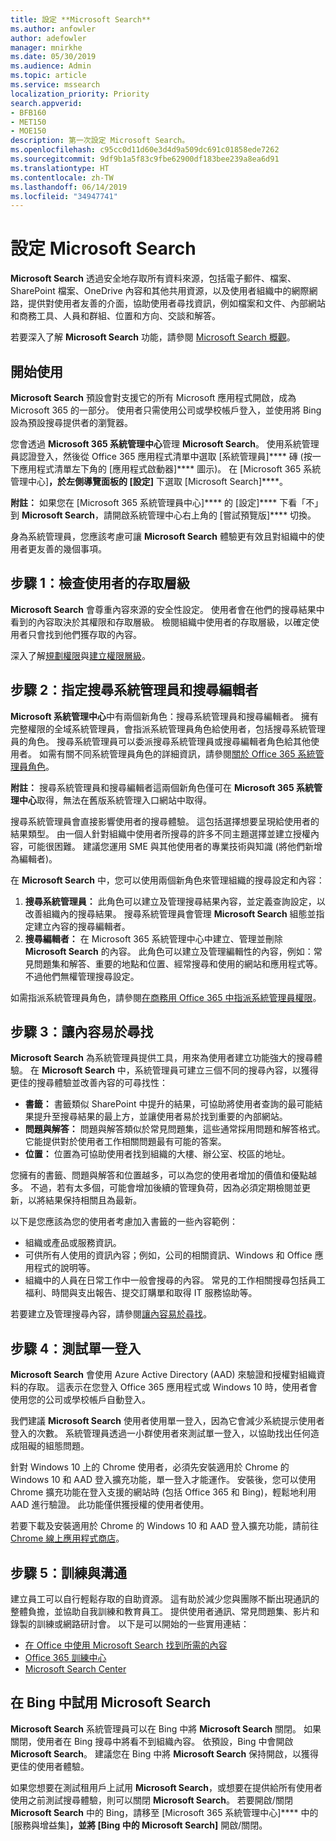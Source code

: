 ```yaml
---
title: 設定 **Microsoft Search**
ms.author: anfowler
author: adefowler
manager: mnirkhe
ms.date: 05/30/2019
ms.audience: Admin
ms.topic: article
ms.service: mssearch
localization_priority: Priority
search.appverid:
- BFB160
- MET150
- MOE150
description: 第一次設定 Microsoft Search。
ms.openlocfilehash: c95cc0d11d60e3d4d9a509dc691c01858ede7262
ms.sourcegitcommit: 9df9b1a5f83c9fbe62900df183bee239a8ea6d91
ms.translationtype: HT
ms.contentlocale: zh-TW
ms.lasthandoff: 06/14/2019
ms.locfileid: "34947741"
---
```

# <a name="set-up-microsoft-search"></a>設定 Microsoft Search

**Microsoft Search** 透過安全地存取所有資料來源，包括電子郵件、檔案、SharePoint 檔案、OneDrive 內容和其他共用資源，以及使用者組織中的網際網路，提供對使用者友善的介面，協助使用者尋找資訊，例如檔案和文件、內部網站和商務工具、人員和群組、位置和方向、交談和解答。

若要深入了解 **Microsoft Search** 功能，請參閱 [Microsoft Search 概觀](overview-microsoft-search.md)。

## <a name="get-started"></a>開始使用

**Microsoft Search** 預設會對支援它的所有 Microsoft 應用程式開啟，成為 Microsoft 365 的一部分。 使用者只需使用公司或學校帳戶登入，並使用將 Bing 設為預設搜尋提供者的瀏覽器。

您會透過 **Microsoft 365 系統管理中心**管理 **Microsoft Search**。 使用系統管理員認證登入，然後從 Office 365 應用程式清單中選取 [系統管理員]**** 磚 (按一下應用程式清單左下角的 [應用程式啟動器]**** 圖示)。 在 [Microsoft 365 系統管理中心]****，於左側導覽面板的 [設定]**** 下選取 [Microsoft Search]****。 

**附註：** 如果您在 [Microsoft 365 系統管理員中心]**** 的 [設定]**** 下看「不」到 **Microsoft Search**，請開啟系統管理中心右上角的 [嘗試預覽版]**** 切換。 

身為系統管理員，您應該考慮可讓 **Microsoft Search** 體驗更有效且對組織中的使用者更友善的幾個事項。

## <a name="step-1-check-access-level-of-your-users"></a>步驟 1：檢查使用者的存取層級

**Microsoft Search** 會尊重內容來源的安全性設定。 使用者會在他們的搜尋結果中看到的內容取決於其權限和存取層級。 檢閱組織中使用者的存取層級，以確定使用者只會找到他們獲存取的內容。

深入了解[規劃權限](https://docs.microsoft.com/zh-TW/sharepoint/plan-your-permissions-strategy)與[建立權限層級](https://docs.microsoft.com/zh-TW/sharepoint/how-to-create-and-edit-permission-levels)。

## <a name="step-2-assign-search-admin-and-search-editor"></a>步驟 2：指定搜尋系統管理員和搜尋編輯者

**Microsoft 系統管理中心**中有兩個新角色：搜尋系統管理員和搜尋編輯者。  擁有完整權限的全域系統管理員，會指派系統管理員角色給使用者，包括搜尋系統管理員的角色。 搜尋系統管理員可以委派搜尋系統管理員或搜尋編輯者角色給其他使用者。 如需有關不同系統管理員角色的詳細資訊，請參閱[關於 Office 365 系統管理員角色](https://docs.microsoft.com/office365/admin/add-users/about-admin-roles?view=o365-worldwide)。

**附註：** 搜尋系統管理員和搜尋編輯者這兩個新角色僅可在 **Microsoft 365 系統管理中心**取得，無法在舊版系統管理入口網站中取得。 

搜尋系統管理員會直接影響使用者的搜尋體驗。 這包括選擇想要呈現給使用者的結果類型。 由一個人針對組織中使用者所搜尋的許多不同主題選擇並建立授權內容，可能很困難。 建議您運用 SME 與其他使用者的專業技術與知識 (將他們新增為編輯者)。 

在 **Microsoft Search** 中，您可以使用兩個新角色來管理組織的搜尋設定和內容：
1. **搜尋系統管理員：** 此角色可以建立及管理搜尋結果內容，並定義查詢設定，以改善組織內的搜尋結果。 搜尋系統管理員會管理 **Microsoft Search** 組態並指定建立內容的搜尋編輯者。
2. **搜尋編輯者：** 在 Microsoft 365 系統管理中心中建立、管理並刪除 **Microsoft Search** 的內容。 此角色可以建立及管理編輯性的內容，例如：常見問題集和解答、重要的地點和位置、經常搜尋和使用的網站和應用程式等。不過他們無權管理搜尋設定。

如需指派系統管理員角色，請參閱[在商務用 Office 365 中指派系統管理員權限](https://docs.microsoft.com/zh-TW/office365/admin/add-users/assign-admin-roles?view=o365-worldwide)。

## <a name="step-3-make-content-easy-to-find"></a>步驟 3：讓內容易於尋找 

**Microsoft Search** 為系統管理員提供工具，用來為使用者建立功能強大的搜尋體驗。 在 **Microsoft Search** 中，系統管理員可建立三個不同的搜尋內容，以獲得更佳的搜尋體驗並改善內容的可尋找性：
- **書籤：** 書籤類似 SharePoint 中提升的結果，可協助將使用者查詢的最可能結果提升至搜尋結果的最上方，並讓使用者易於找到重要的內部網站。 
- **問題與解答：** 問題與解答類似於常見問題集，這些通常採用問題和解答格式。 它能提供對於使用者工作相關問題最有可能的答案。
- **位置：** 位置為可協助使用者找到組織的大樓、辦公室、校區的地址。 

您擁有的書籤、問題與解答和位置越多，可以為您的使用者增加的價值和優點越多。 不過，若有太多個，可能會增加後續的管理負荷，因為必須定期檢閱並更新，以將結果保持相關且為最新。

以下是您應該為您的使用者考慮加入書籤的一些內容範例：
- 組織或產品或服務資訊。
- 可供所有人使用的資訊內容；例如，公司的相關資訊、Windows 和 Office 應用程式的說明等。 
- 組織中的人員在日常工作中一般會搜尋的內容。 常見的工作相關搜尋包括員工福利、時間與支出報告、提交訂購單和取得 IT 服務協助等。 

若要建立及管理搜尋內容，請參閱[讓內容易於尋找](make-content-easy-to-find.md)。

## <a name="step-4-test-single-sign-on"></a>步驟 4：測試單一登入
**Microsoft Search** 會使用 Azure Active Directory (AAD) 來驗證和授權對組織資料的存取。  這表示在您登入 Office 365 應用程式或 Windows 10 時，使用者會使用您的公司或學校帳戶自動登入。

我們建議 **Microsoft Search** 使用者使用單一登入，因為它會減少系統提示使用者登入的次數。 系統管理員透過一小群使用者來測試單一登入，以協助找出任何造成阻礙的組態問題。 

針對 Windows 10 上的 Chrome 使用者，必須先安裝適用於 Chrome 的 Windows 10 和 AAD 登入擴充功能，單一登入才能運作。 安裝後，您可以使用 Chrome 擴充功能在登入支援的網站時 (包括 Office 365 和 Bing)，輕鬆地利用 AAD 進行驗證。 此功能僅供獲授權的使用者使用。 

若要下載及安裝適用於 Chrome 的 Windows 10 和 AAD 登入擴充功能，請前往 [Chrome 線上應用程式商店](https://go.microsoft.com/fwlink/?linkid=2090961)。

## <a name="step-5-training-and-communication"></a>步驟 5：訓練與溝通
建立員工可以自行輕鬆存取的自助資源。 這有助於減少您與團隊不斷出現通訊的整體負擔，並協助自我訓練和教育員工。 提供使用者通訊、常見問題集、影片和錄製的訓練或網路研討會。 以下是可以開始的一些實用連結：
- [在 Office 中使用 Microsoft Search 找到所需的內容](https://support.office.com/article/find-what-you-need-with-microsoft-search-in-office-2457d4d8-48a8-4ad4-ab89-5a0657aa8446?ui=en-US&rs=en-US&ad=US)
- [Office 365 訓練中心](https://support.office.com/office-training-center)
- 
  [Microsoft Search Center](https://support.office.com/zh-TW/article/-working-title-microsoft-search-center-b8bf5a2c-7515-40a9-9a6a-b8ed382c86bc?ui=en-US&rs=en-US&ad=US)

## <a name="trying-out-microsoft-search-in-bing"></a>在 Bing 中試用 **Microsoft Search** 
**Microsoft Search** 系統管理員可以在 Bing 中將 **Microsoft Search** 關閉。 如果關閉，使用者在 Bing 搜尋中將看不到組織內容。 依預設，Bing 中會開啟 **Microsoft Search**。 建議您在 Bing 中將 **Microsoft Search** 保持開啟，以獲得更佳的使用者體驗。 

如果您想要在測試租用戶上試用 **Microsoft Search**，或想要在提供給所有使用者使用之前測試搜尋體驗，則可以關閉 **Microsoft Search**。
若要開啟/關閉 **Microsoft Search** 中的 Bing，請移至 [Microsoft 365 系統管理中心]**** 中的 [服務與增益集]****，並將 [Bing 中的 Microsoft Search]**** 開啟/關閉。

